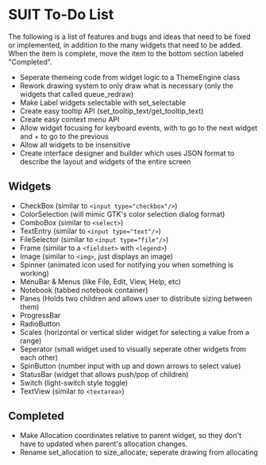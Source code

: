 SUIT To-Do List
===============

The following is a list of features and bugs and ideas that need to be fixed or implemented, in addition to the many widgets that need to be added. When the item is complete, move the item to the bottom section labeled "Completed".

* Seperate themeing code from widget logic to a ThemeEngine class
* Rework drawing system to only draw what is necessary (only the widgets that called queue_redraw)
* Make Label widgets selectable with set_selectable
* Create easy tooltip API (set_tooltip_text/get_tooltip_text)
* Create easy context menu API
* Allow widget focusing for keyboard events, with <Tab> to go to the next widget and <Shift>+<Tab> to go to the previous
* Allow all widgets to be insensitive
* Create interface designer and builder which uses JSON format to describe the layout and widgets of the entire screen


Widgets
-------

* CheckBox (similar to `<input type="checkbox"/>`)
* ColorSelection (will mimic GTK's color selection dialog format)
* ComboBox (similar to `<select>`)
* TextEntry (similar to `<input type="text"/>`)
* FileSelector (similar to `<input type="file"/>`)
* Frame (similar to a `<fieldset>` with `<legend>`)
* Image (similar to `<img>`, just displays an image)
* Spinner (animated icon used for notifying you when something is working)
* MenuBar & Menus (like File, Edit, View, Help, etc)
* Notebook (tabbed notebook container)
* Panes (Holds two children and allows user to distribute sizing between them)
* ProgressBar
* RadioButton
* Scales (horizontal or vertical slider widget for selecting a value from a range)
* Seperator (small widget used to visually seperate other widgets from each other)
* SpinButton (number input with up and down arrows to select value)
* StatusBar (widget that allows push/pop of children)
* Switch (light-switch style toggle)
* TextView (similar to `<textarea>`)


Completed
---------

* Make Allocation coordinates relative to parent widget, so they don't have to updated when parent's allocation changes.
* Rename set_allocation to size_allocate; seperate drawing from allocating
